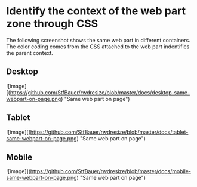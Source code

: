 # Identify the context of the web part zone through CSS

The following screenshot shows the same web part in different containers. The color coding comes from the CSS attached to the web part indentifies the parent context.

## Desktop
![image][(https://github.com/StfBauer/rwdresize/blob/master/docs/desktop-same-webpart-on-page.png) "Same web part on page")

## Tablet
![image][(https://github.com/StfBauer/rwdresize/blob/master/docs/tablet-same-webpart-on-page.png) "Same web part on page")

## Mobile
![image]](https://github.com/StfBauer/rwdresize/blob/master/docs/mobile-same-webpart-on-page.png) "Same web part on page")


